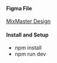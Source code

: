 #### Figma File

[MixMaster Design](https://www.figma.com/community/file/1255860657910062828)

#### Install and Setup

- npm install
- npm run dev
